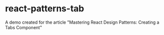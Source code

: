 # react-patterns-tab
A demo created for the article "Mastering React Design Patterns: Creating a Tabs Component"
